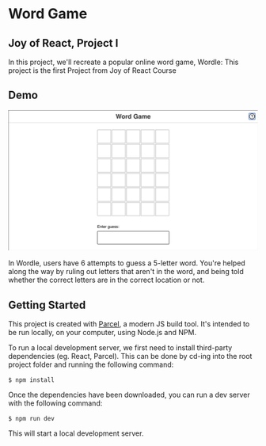 # Word Game

## Joy of React, Project I

In this project, we'll recreate a popular online word game, Wordle:
This project is the first Project from Joy of React Course

## Demo

![Demo showing the finished product, our Wordle clone](./wordle-demo.gif)

In Wordle, users have 6 attempts to guess a 5-letter word. You're helped along the way by ruling out letters that aren't in the word, and being told whether the correct letters are in the correct location or not.

## Getting Started

This project is created with [Parcel](https://parceljs.org/), a modern JS build tool. It's intended to be run locally, on your computer, using Node.js and NPM.

To run a local development server, we first need to install third-party dependencies (eg. React, Parcel). This can be done by cd-ing into the root project folder and running the following command:

```
$ npm install
```

Once the dependencies have been downloaded, you can run a dev server with the following command:

```
$ npm run dev
```

This will start a local development server.
